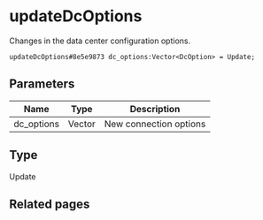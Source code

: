 # updateDcOptions
Changes in the data center configuration options.

```
updateDcOptions#8e5e9873 dc_options:Vector<DcOption> = Update;
```

## Parameters
| Name | Type | Description |
| ---- | :----: | ----------- |
| dc_options | Vector<DcOption> | New connection options |


## Type
Update

## Related pages
